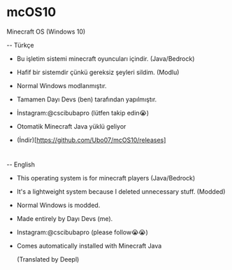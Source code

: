 # mcOS10
Minecraft OS (Windows 10)

-- Türkçe
 - Bu işletim sistemi minecraft oyuncuları içindir. (Java/Bedrock)

 - Hafif bir sistemdir çünkü gereksiz şeyleri sildim. (Modlu)

 - Normal Windows modlanmıştır.

 - Tamamen Dayı Devs (ben) tarafından yapılmıştır.

 - İnstagram:@cscibubapro (lütfen takip edin😭)

 - Otomatik Minecraft Java yüklü geliyor

 - (İndir)[https://github.com/Ubo07/mcOS10/releases]
#


-- English
 - This operating system is for minecraft players (Java/Bedrock)

 - It's a lightweight system because I deleted unnecessary stuff. (Modded)

 - Normal Windows is modded.

 - Made entirely by Dayı Devs (me).

 - Instagram:@cscibubapro (please follow😭😭)

 - Comes automatically installed with Minecraft Java

   (Translated by Deepl)
#
